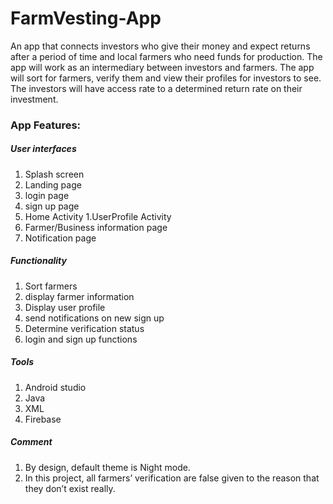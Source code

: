 # FarmVesting-App
An app that connects investors who give their money and expect returns after a period of time and local farmers who need funds for production.
The app will work as an intermediary between investors and farmers. 
The app will sort for farmers, verify them and view their profiles for investors to see. 
The investors will have access  rate to a determined return rate on their investment.

### App Features:
 ##### User interfaces
 1. Splash screen
 1. Landing page
 1. login page
 1. sign up page
 1. Home Activity
 1.UserProfile Activity
 1. Farmer/Business information page
 1. Notification page
 
 ##### Functionality
 1. Sort farmers
 1. display farmer information
 1. Display user profile
 1. send notifications on new sign up
 1. Determine verification status
 1. login and sign up functions
 
 ##### Tools
 1. Android studio
 1. Java
 1. XML
 1. Firebase

##### Comment
1. By design, default theme is Night mode.
1. In this project, all farmers’ verification are false given to the reason that they don’t exist really.

